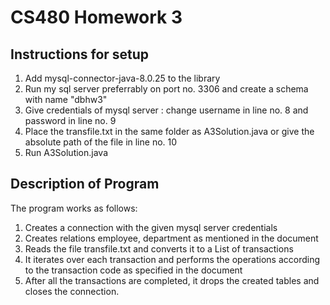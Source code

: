 # CS480 Homework 3
## Instructions for setup
1. Add mysql-connector-java-8.0.25 to the library 
2. Run my sql server preferrably on port no. 3306 and create a schema with name "dbhw3"
3. Give credentials of mysql server : change username in line no. 8 and password in line no. 9
4. Place the transfile.txt in the same folder as A3Solution.java or give the absolute path of the file in line no. 10
5. Run A3Solution.java

## Description of Program
The program works as follows:
1. Creates a connection with the given mysql server credentials
2. Creates relations employee, department as mentioned in the document
3. Reads the file transfile.txt and converts it to a List of transactions
4. It iterates over each transaction and performs the operations according to the transaction code as specified in the document
5. After all the transactions are completed, it drops the created tables and closes the connection.
